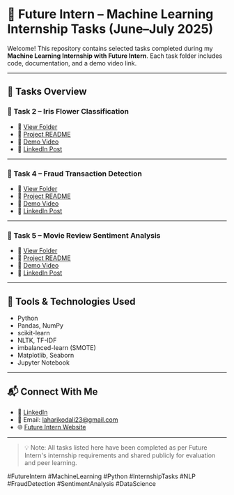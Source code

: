 # 🚀 Future Intern – Machine Learning Internship Tasks (June–July 2025)

Welcome! This repository contains selected tasks completed during my **Machine Learning Internship with Future Intern**. Each task folder includes code, documentation, and a demo video link.

---

## 📌 Tasks Overview

### 🔹 Task 2 – Iris Flower Classification
- 📁 [View Folder](./Task_2_Iris_Classification)
- 📄 [Project README](./Task_2_Iris_Classification/README.md)
- 🎥 [Demo Video](https://drive.google.com/file/d/1R4HtCWupA0uZepAwHOgeghFLLRSZpcs1/view?usp=sharing)
- 🔗 [LinkedIn Post](https://www.linkedin.com/posts/lahari-kodali-0828822b3_futureintern-task2-machinelearning-activity-7342884558964453376-H2aC?utm_source=share&utm_medium=member_desktop&rcm=ACoAAEtp5eIBhoKqVvYHZHwtQ-dbov8KpB9raLc)

---

### 🔹 Task 4 – Fraud Transaction Detection
- 📁 [View Folder](./Task_4_Fraud_Transaction_Detection)
- 📄 [Project README](./Task_4_Fraud_Detection/README.md)
- 🎥 [Demo Video](https://drive.google.com/file/d/1ggRvuuo0CsFjz5qNwFI1lXeLwWvgpfJH/view?usp=sharing)
- 🔗 [LinkedIn Post](https://www.linkedin.com/posts/lahari-kodali-0828822b3_futureintern-task4-frauddetection-activity-7342888683349364738-ORyB?utm_source=share&utm_medium=member_desktop&rcm=ACoAAEtp5eIBhoKqVvYHZHwtQ-dbov8KpB9raLc)

---

### 🔹 Task 5 – Movie Review Sentiment Analysis
- 📁 [View Folder](./Task_5_Movie_Review_Sentiment_Analysis)
- 📄 [Project README](./Task_5_Sentiment_Analysis/README.md)
- 🎥 [Demo Video](https://drive.google.com/file/d/1ekNcgps8o-78vC0dxzYr2K69mogEkxwn/view?usp=sharing)
- 🔗 [LinkedIn Post](https://www.linkedin.com/posts/lahari-kodali-0828822b3_futureintern-task5-sentimentanalysis-activity-7342891338910027776-1Wbp?utm_source=share&utm_medium=member_desktop&rcm=ACoAAEtp5eIBhoKqVvYHZHwtQ-dbov8KpB9raLc)

---

## 🧰 Tools & Technologies Used

- Python
- Pandas, NumPy
- scikit-learn
- NLTK, TF-IDF
- imbalanced-learn (SMOTE)
- Matplotlib, Seaborn
- Jupyter Notebook

---

## 📬 Connect With Me

- 🔗 [LinkedIn](https://www.linkedin.com/in/lahari-kodali-0828822b3/)
- 📧 Email: laharikodali23@gmail.com
- 🌐 [Future Intern Website](https://www.futureintern.in)


---

> 💡 Note: All tasks listed here have been completed as per Future Intern's internship requirements and shared publicly for evaluation and peer learning.

#FutureIntern #MachineLearning #Python #InternshipTasks #NLP #FraudDetection #SentimentAnalysis #DataScience

